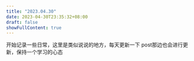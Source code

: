 ```yaml
---
title: "2023.04.30"
date: 2023-04-30T23:35:32+08:00
draft: false 
showFullContent: true
---
```

开始记录一些日常，这里是类似说说的地方，每天更新一下
post那边也会进行更新，保持一个学习的心态
